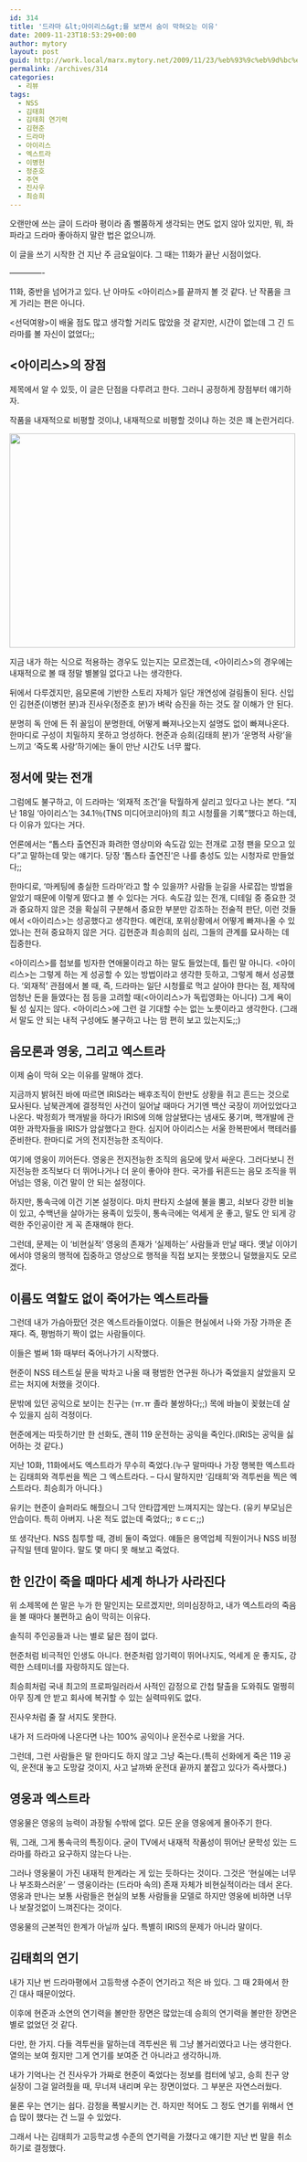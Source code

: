 ```yaml
---
id: 314
title: '드라마 &lt;아이리스&gt;를 보면서 숨이 막혀오는 이유'
date: 2009-11-23T18:53:29+00:00
author: mytory
layout: post
guid: http://work.local/marx.mytory.net/2009/11/23/%eb%93%9c%eb%9d%bc%eb%a7%88-%ec%95%84%ec%9d%b4%eb%a6%ac%ec%8a%a4%eb%a5%bc-%eb%b3%b4%eb%a9%b4%ec%84%9c-%ec%88%a8%ec%9d%b4-%eb%a7%89%ed%98%80%ec%98%a4%eb%8a%94-%ec%9d%b4%ec%9c%a0/
permalink: /archives/314
categories:
  - 리뷰
tags:
  - NSS
  - 김태희
  - 김태희 연기력
  - 김현준
  - 드라마
  - 아이리스
  - 엑스트라
  - 이병헌
  - 정준호
  - 주연
  - 진사우
  - 최승희
---
```

오랜만에 쓰는 글이 드라마 평이라 좀 뻘쭘하게 생각되는 면도 없지 않아 있지만, 뭐, 좌파라고 드라마 좋아하지 말란 법은 없으니까.

이 글을 쓰기 시작한 건 지난 주 금요일이다. 그 때는 11화가 끝난 시점이었다.

&#8212;&#8212;&#8212;&#8212;-

11화, 중반을 넘어가고 있다. 난 아마도 &lt;아이리스&gt;를 끝까지 볼 것 같다. 난 작품을 크게 가리는 편은 아니다.

&lt;선덕여왕&gt;이 배울 점도 많고 생각할 거리도 많았을 것 같지만, 시간이 없는데 그 긴 드라마를 볼 자신이 없었다;;

## &lt;아이리스&gt;의 장점

제목에서 알 수 있듯, 이 글은 단점을 다루려고 한다. 그러니 공정하게 장점부터 얘기하자.

작품을 내재적으로 비평할 것이냐, 내재적으로 비평할 것이냐 하는 것은 꽤 논란거리다.

<img src="http://work.local/marx.mytory.net/wp-content/uploads/1/cfile5.uf.1502EF204B0AD9F6124857.jpg" class="aligncenter" width="500" height="375" alt="" filename="200907250700451001_1.jpg" filemime="image/jpeg" />

지금 내가 하는 식으로 적용하는 경우도 있는지는 모르겠는데, &lt;아이리스&gt;의 경우에는 내재적으로 볼 때 정말 별볼일 없다고 나는 생각한다.

뒤에서 다루겠지만, 음모론에 기반한 스토리 자체가 일단 개연성에 걸림돌이 된다. 신입인 김현준(이병헌 분)과 진사우(정준호 분)가 벼락 승진을 하는 것도 잘 이해가 안 된다.

분명히 독 안에 든 쥐 꼴임이 분명한데, 어떻게 빠져나오는지 설명도 없이 빠져나온다. 한마디로 구성이 치밀하지 못하고 엉성하다. 현준과 승희(김태희 분)가 &#8216;운명적 사랑&#8217;을 느끼고 &#8216;죽도록 사랑&#8217;하기에는 둘이 만난 시간도 너무 짧다.

## 정서에 맞는 전개

그럼에도 불구하고, 이 드라마는 &#8216;외재적 조건&#8217;을 탁월하게 살리고 있다고 나는 본다. &#8220;지난 18일 &#8216;아이리스&#8217;는 34.1％(TNS 미디어코리아)의 최고 시청률을 기록&#8221;했다고 하는데, 다 이유가 있다는 거다.

언론에서는 &#8220;톱스타 출연진과 화려한 영상미와 속도감 있는 전개로 고정 팬을 모으고 있다&#8221;고 말하는데 맞는 얘기다. 당장 &#8216;톱스타 출연진&#8217;은 나를 충성도 있는 시청자로 만들었다;;

한마디로, &#8216;마케팅에 충실한 드라마&#8217;라고 할 수 있을까? 사람들 눈길을 사로잡는 방법을 알았기 때문에 이렇게 떴다고 볼 수 있다는 거다. 속도감 있는 전개, 디테일 중 중요한 것과 중요하지 않은 것을 확실히 구분해서 중요한 부분만 강조하는 전술적 판단, 이런 것들에서 &lt;아이리스&gt;는 성공했다고 생각한다. 예컨대, 포위상황에서 어떻게 빠져나올 수 있었나는 전혀 중요하지 않은 거다. 김현준과 최승희의 심리, 그들의 관계를 묘사하는 데 집중한다.

&lt;아이리스&gt;를 첩보를 빙자한 연애물이라고 하는 말도 들었는데, 틀린 말 아니다. &lt;아이리스&gt;는 그렇게 하는 게 성공할 수 있는 방법이라고 생각한 듯하고, 그렇게 해서 성공했다. &#8216;외재적&#8217; 관점에서 볼 때, 즉, 드라마는 일단 시청률로 먹고 살아야 한다는 점, 제작에 엄청난 돈을 들였다는 점 등을 고려할 때(&lt;아이리스&gt;가 독립영화는 아니다) 그게 욕이 될 성 싶지는 않다. &lt;아이리스&gt;에 그런 걸 기대할 수는 없는 노릇이라고 생각한다. (그래서 말도 안 되는 내적 구성에도 불구하고 나는 맘 편히 보고 있는지도;;)

## 음모론과 영웅, 그리고 엑스트라

이제 숨이 막혀 오는 이유를 말해야 겠다.

지금까지 밝혀진 바에 따르면 IRIS라는 배후조직이 한반도 상황을 쥐고 흔드는 것으로 묘사된다. 남북관계에 결정적인 사건이 일어날 때마다 거기엔 백산 국장이 끼어있었다고 나온다. 박정희가 핵개발을 하다가 IRIS에 의해 암살됐다는 냄새도 풍기며, 핵개발에 관여한 과학자들을 IRIS가 암살했다고 한다.&nbsp;심지어 아이리스는 서울 한복판에서 핵테러를 준비한다. 한마디로 거의 전지전능한 조직이다.

여기에 영웅이 끼어든다. 영웅은 전지전능한 조직의 음모에 맞서 싸운다. 그러다보니 전지전능한 조직보다 더 뛰어나거나 더 운이 좋아야 한다. 국가를 뒤흔드는 음모 조직을 뛰어넘는 영웅, 이건 말이 안 되는 설정이다.

하지만, 통속극에 이건 기본 설정이다. 마치 판타지 소설에 불을 뿜고, 쇠보다 강한 비늘이 있고, 수백년을 살아가는 용족이 있듯이, 통속극에는 억세게 운 좋고, 말도 안 되게 강력한 주인공이란 게 꼭 존재해야 한다.

그런데, 문제는 이 &#8216;비현실적&#8217; 영웅의 존재가 &#8216;실제하는&#8217; 사람들과 만날 때다. 옛날 이야기에서야 영웅의 행적에 집중하고 영상으로 행적을 직접 보지는 못했으니 덜했을지도 모르겠다.

## 이름도 역할도 없이 죽어가는 엑스트라들

그런데 내가 가슴아팠던 것은 엑스트라들이었다. 이들은 현실에서 나와 가장 가까운 존재다. 즉, 평범하기 짝이 없는 사람들이다.

이들은 벌써 1화 때부터 죽어나가기 시작했다.

현준이 NSS 테스트실 문을 박차고 나올 때 평범한 연구원 하나가 죽었을지 살았을지 모르는 처지에 처했을 것이다.

문밖에 있던 공익으로 보이는 친구는 (ㅠ.ㅠ 졸라 불쌍하다;;) 목에 바늘이 꽂혔는데 살 수 있을지 심히 걱정이다.

현준에게는 따듯하기만 한 선화도, 괜히 119 운전하는 공익을 죽인다.(IRIS는 공익을 싫어하는 것 같다.)

지난 10화, 11화에서도 엑스트라가 무수히 죽었다.(누구 말마따나 가장 행복한 엑스트라는 김태희와 격투씬을 찍은 그 엑스트라다. &#8211; 다시 말하지만 &#8216;김태희&#8217;와 격투씬을 찍은 엑스트라다. 최승희가 아니다.)

유키는 현준이 슬퍼라도 해줬으니 그닥 안타깝게만 느껴지지는 않는다. (유키 부모님은 안습이다. 특히 아버지. 나온 적도 없는데 죽었다;; ㅎㄷㄷ;;)

또 생각난다. NSS 침투할 때, 경비 둘이 죽었다. 얘들은 용역업체 직원이거나 NSS 비정규직일 텐데 말이다. 말도 몇 마디 못 해보고 죽었다.

## 한 인간이 죽을 때마다 세계 하나가 사라진다

위 소제목에 쓴 말은 누가 한 말인지는 모르겠지만, 의미심장하고, 내가 엑스트라의 죽음을 볼 때마다 불편하고 숨이 막히는 이유다.

솔직히 주인공들과 나는 별로 닮은 점이 없다.

현준처럼 비극적인 인생도 아니다. 현준처럼 암기력이 뛰어나지도, 억세게 운 좋지도, 강력한 스테미너를 자랑하지도 않는다.

최승희처럼 국내 최고의 프로파일러라서 사적인 감정으로 간첩 탈출을 도와줘도 멀쩡히 아무 징계 안 받고 회사에 복귀할 수 있는 실력따위도 없다.

진사우처럼 줄 잘 서지도 못한다.

내가 저 드라마에 나온다면 나는 100% 공익이나 운전수로 나왔을 거다.

그런데, 그런 사람들은 말 한마디도 하지 않고 그냥 죽는다.(특히 선화에게 죽은 119 공익, 운전대 놓고 도망갈 것이지, 사고 날까봐 운전대 끝까지 붙잡고 있다가 즉사했다.)

## 영웅과 엑스트라

영웅물은 영웅의 능력이 과장될 수밖에 없다. 모든 운을 영웅에게 몰아주기 한다.

뭐, 그래, 그게 통속극의 특징이다. 굳이 TV에서 내재적 작품성이 뛰어난 문학성 있는 드라마를 하라고 요구하지 않는다 나는.

그러나 영웅물이 가진 내재적 한계라는 게 있는 듯하다는 것이다. 그것은 &#8216;현실에는 너무나 부조화스러운&#8217; ㅡ 영웅이라는 (드라마 속의) 존재 자체가 비현실적이라는 데서 온다. 영웅과 만나는 보통 사람들은 현실의 보통 사람들을 모델로 하지만 영웅에 비하면 너무나 보잘것없이 느껴진다는 것이다.

영웅물의 근본적인 한계가 아닐까 싶다. 특별히 IRIS의 문제가 아니라 말이다.

## 김태희의 연기

내가 지난 번 드라마평에서 고등학생 수준이 연기라고 적은 바 있다. 그 때 2화에서 한 긴 대사 때문이었다.

이후에 현준과 소연의 연기력을 볼만한 장면은 많았는데 승희의 연기력을 볼만한 장면은 별로 없었던 것 같다.

다만, 한 가지. 다들 격투씬을 말하는데 격투씬은 뭐 그냥 볼거리였다고 나는 생각한다. 열의는 보여 줬지만 그게 연기를 보여준 건 아니라고 생각하니까.

내가 기억나는 건 진사우가 가짜로 현준이 죽었다는 정보를 컴터에 넣고, 승희 친구 양 실장이 그걸 알려줬을 때, 무너져 내리며 우는 장면이었다. 그 부분은 자연스러웠다.

물론 우는 연기는 쉽다. 감정을 폭발시키는 건. 하지만 적어도 그 정도 연기를 위해서 연습 많이 했다는 건 느낄 수 있었다.

그래서 나는 김태희가 고등학교셍 수준의 연기력을 가졌다고 얘기한 지난 번 말을 취소하기로 결정했다.&nbsp;